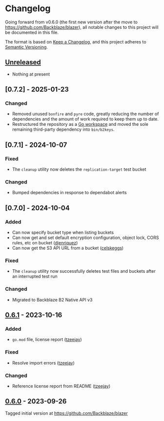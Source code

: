 # Changelog

Going forward from v0.6.0 (the first new version after the move to https://github.com/Backblaze/blazer), all notable changes to this project will be documented in this file.

The format is based on [Keep a Changelog](https://keepachangelog.com/en/1.1.0/),
and this project adheres to [Semantic Versioning](https://semver.org/spec/v2.0.0.html).

## [Unreleased]

- Nothing at present

## [0.7.2] - 2025-01-23

### Changed

- Removed unused `bonfire` and `pyre` code, greatly reducing the number of dependencies and the amount of work required to keep them up to date.
- Restructured the repository as a [Go workspace](https://go.dev/ref/mod#workspaces) and moved the sole remaining third-party dependency into `bin/b2keys`.

## [0.7.1] - 2024-10-07

### Fixed

- The `cleanup` utility now deletes the `replication-target` test bucket

### Changed

- Bumped dependencies in response to dependabot alerts

## [0.7.0] - 2024-10-04

### Added

- Can now specify bucket type when listing buckets
- Can now get and set default encryption configuration, object lock, CORS rules, etc on bucket ([djenriquez](https://github.com/djenriquez))
- Can now get the S3 API URL from a bucket ([celskeggs](https://github.com/celskeggs))

### Fixed

- The `cleanup` utility now successfully deletes test files and buckets after an interrupted test run

### Changed

- Migrated to Backblaze B2 Native API v3 

## [0.6.1] - 2023-10-16

### Added

- `go.mod` file, license report ([tzeejay](https://github.com/tzeejay))

### Fixed

- Resolve import errors ([tzeejay](https://github.com/tzeejay))

### Changed

- Reference license report from README ([tzeejay](https://github.com/tzeejay))

## [0.6.0] - 2023-09-26

Tagged initial version at https://github.com/Backblaze/blazer

[unreleased]: https://github.com/Backblaze/blazer/compare/v0.6.1...HEAD
[0.6.1]: https://github.com/Backblaze/blazer/compare/v0.6.0...v0.6.1
[0.6.0]: https://github.com/Backblaze/blazer/compare/v0.5.3...v0.6.0
